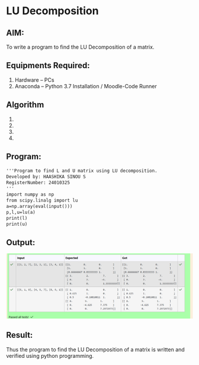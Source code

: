 # LU Decomposition 

## AIM:
To write a program to find the LU Decomposition of a matrix.

## Equipments Required:
1. Hardware – PCs
2. Anaconda – Python 3.7 Installation / Moodle-Code Runner

## Algorithm
1. 
2. 
3. 
4. 

## Program:
~~~
'''Program to find L and U matrix using LU decomposition.
Developed by: HAASHIKA SINOU S
RegisterNumber: 24010325
'''
import numpy as np
from scipy.linalg import lu
a=np.array(eval(input()))
p,l,u=lu(a)
print(l)
print(u)
~~~

## Output:
![Alt text](image.png)


## Result:
Thus the program to find the LU Decomposition of a matrix is written and verified using python programming.

